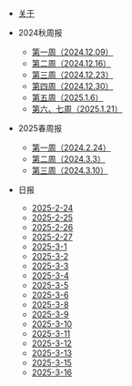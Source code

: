 * [关于](./README.md)


* 2024秋周报

  * [第一周（2024.12.09）](./docs/2024秋周报/第一周（2024.12.09）.md)
  * [第二周（2024.12.16）](./docs/2024秋周报/第二周（2024.12.16）.md)
  * [第三周（2024.12.23）](./docs/2024秋周报/第三周（2024.12.23）.md)
  * [第四周（2024.12.30）](./docs/2024秋周报/第四周（2024.12.30）.md)
  * [第五周（2025.1.6）](./docs/2024秋周报/第五周（2025.1.6）.md)
  * [第六、七周（2025.1.21）](./docs/2024秋周报/第六、七周（2025.1.21）.md)

* 2025春周报

  * [第一周（2024.2.24）](./docs/2025春周报/第一周（2025.2.24）.md)
  * [第二周（2024.3.3）](./docs/2025春周报/第二周（2025.3.3）.md)
  * [第三周（2024.3.10）](./docs/2025春周报/第三周（2025.3.10）.md)

* 日报

  * [2025-2-24](./docs/日报/2025-2-24.md)
  * [2025-2-25](./docs/日报/2025-2-25.md)
  * [2025-2-26](./docs/日报/2025-2-26.md)
  * [2025-2-27](./docs/日报/2025-2-27.md)
  * [2025-3-1](./docs/日报/2025-3-1.md)
  * [2025-3-2](./docs/日报/2025-3-2.md)
  * [2025-3-3](./docs/日报/2025-3-3.md)
  * [2025-3-4](./docs/日报/2025-3-4.md)
  * [2025-3-5](./docs/日报/2025-3-5.md)
  * [2025-3-6](./docs/日报/2025-3-6.md)
  * [2025-3-8](./docs/日报/2025-3-8.md)
  * [2025-3-9](./docs/日报/2025-3-9.md)
  * [2025-3-10](./docs/日报/2025-3-10.md)
  * [2025-3-11](./docs/日报/2025-3-11.md)
  * [2025-3-12](./docs/日报/2025-3-12.md)
  * [2025-3-13](./docs/日报/2025-3-13.md)
  * [2025-3-15](./docs/日报/2025-3-15.md)
  * [2025-3-16](./docs/日报/2025-3-16.md)


